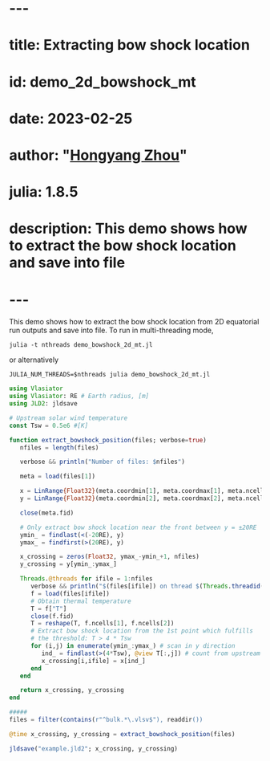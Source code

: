 # ---
# title: Extracting bow shock location
# id: demo_2d_bowshock_mt
# date: 2023-02-25
# author: "[Hongyang Zhou](https://github.com/henry2004y)"
# julia: 1.8.5
# description: This demo shows how to extract the bow shock location and save into file
# ---

This demo shows how to extract the bow shock location from 2D equatorial run outputs and save into file.
To run in multi-threading mode,
```shell
julia -t nthreads demo_bowshock_2d_mt.jl
```
or alternatively
```shell
JULIA_NUM_THREADS=$nthreads julia demo_bowshock_2d_mt.jl
```

```julia
using Vlasiator
using Vlasiator: RE # Earth radius, [m]
using JLD2: jldsave

# Upstream solar wind temperature
const Tsw = 0.5e6 #[K]

function extract_bowshock_position(files; verbose=true)
   nfiles = length(files)

   verbose && println("Number of files: $nfiles")

   meta = load(files[1])

   x = LinRange{Float32}(meta.coordmin[1], meta.coordmax[1], meta.ncells[1])
   y = LinRange{Float32}(meta.coordmin[2], meta.coordmax[2], meta.ncells[2])

   close(meta.fid)

   # Only extract bow shock location near the front between y = ±20RE
   ymin_ = findlast(<(-20RE), y)
   ymax_ = findfirst(>(20RE), y)

   x_crossing = zeros(Float32, ymax_-ymin_+1, nfiles)
   y_crossing = y[ymin_:ymax_]

   Threads.@threads for ifile = 1:nfiles
      verbose && println("$(files[ifile]) on thread $(Threads.threadid())")
      f = load(files[ifile])
      # Obtain thermal temperature
      T = f["T"]
      close(f.fid)
      T = reshape(T, f.ncells[1], f.ncells[2])
      # Extract bow shock location from the 1st point which fulfills
      # the threshold: T > 4 * Tsw
      for (i,j) in enumerate(ymin_:ymax_) # scan in y direction
         ind_ = findlast(>(4*Tsw), @view T[:,j]) # count from upstream
         x_crossing[i,ifile] = x[ind_]
      end
   end

   return x_crossing, y_crossing
end

#####
files = filter(contains(r"^bulk.*\.vlsv$"), readdir())

@time x_crossing, y_crossing = extract_bowshock_position(files)

jldsave("example.jld2"; x_crossing, y_crossing)
```